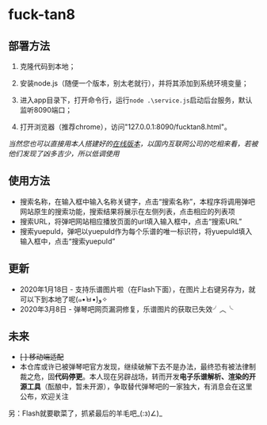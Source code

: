 # fuck-tan8

##  部署方法

1. 克隆代码到本地；

2. 安装node.js（随便一个版本，别太老就行），并将其添加到系统环境变量；

3. 进入app目录下，打开命令行，运行`node .\service.js`启动后台服务，默认监听8090端口；

4. 打开浏览器（推荐chrome），访问"127.0.0.1:8090/fucktan8.html"。

  *当然您也可以直接用本人搭建好的[在线版本](http://118.190.146.89:8090/fucktan8.html)，以国内互联网公司的吃相来看，若被他们发现了凶多吉少，所以低调使用*


## 使用方法
* 搜索名称，在输入框中输入名称关键字，点击“搜索名称”，本程序将调用弹吧网站原生的搜索功能，搜索结果将展示在左侧列表，点击相应的列表项
* 搜索URL，将弹吧网站相应播放页面的url填入输入框中，点击“搜索URL”
* 搜索yuepuId，弹吧以yuepuId作为每个乐谱的唯一标识符，将yuepuId填入输入框中，点击“搜索yuepuId”

## 更新
* 2020年1月18日 - 支持乐谱图片啦（在Flash下面），在图片上右键另存为，就可以下到本地了呢(๑•̀ㅂ•́)و✧
* 2020年3月8日 - 弹琴吧网页漏洞修复，乐谱图片的获取已失效╯︿╰

## 未来
* ~~[ ] 移动端适配~~
* 本仓库或许已被弹琴吧官方发现，继续破解下去不是办法，最终恐有被法律制裁之危，固**代码停更**。本人现在另辟战场，转而开发**电子乐谱解析、渲染的开源工具**（酝酿中，暂未开源），争取替代弹琴吧的一家独大，有消息会在这里公布，欢迎关注

另：Flash就要歇菜了，抓紧最后的羊毛吧_(:з)∠)_